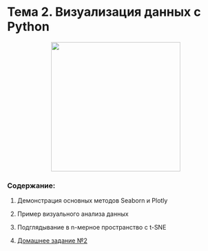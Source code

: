 # Тема 2. Визуализация данных c Python

<p align="center">
  <a href="https://habr.com/ru/company/ods/blog/323210/">
    <img height="300" src="https://miro.medium.com/max/1305/1*mN1oy2M6X5pPeIkZXLTDeg.jpeg">
  </a>
</p>

### Содержание:
1. Демонстрация основных методов Seaborn и Plotly

2. Пример визуального анализа данных
3. Подглядывание в n-мерное пространство с t-SNE
4. [Домашнее задание №2](assignment/habr_visual_analysis.ipynb)
